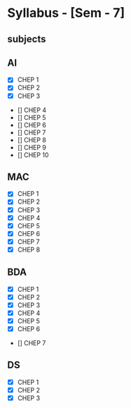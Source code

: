 # Syllabus - [Sem - 7]

## subjects

## AI
- [x] CHEP 1 
- [x] CHEP 2 
- [x] CHEP 3 
- [] CHEP 4 
- [] CHEP 5 
- [] CHEP 6 
- [] CHEP 7 
- [] CHEP 8 
- [] CHEP 9 
- [] CHEP 10 

## MAC
- [x] CHEP 1
- [x] CHEP 2
- [x] CHEP 3
- [x] CHEP 4
- [x] CHEP 5
- [x] CHEP 6
- [x] CHEP 7
- [x] CHEP 8

## BDA
- [x] CHEP 1
- [x] CHEP 2
- [x] CHEP 3
- [x] CHEP 4
- [x] CHEP 5
- [x] CHEP 6
- [] CHEP 7

## DS
- [x] CHEP 1
- [x] CHEP 2
- [x] CHEP 3